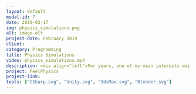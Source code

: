 ```yaml
---
layout: default
modal-id: 7
date: 2019-02-17
img: physics_simulations.png
alt: image-alt
project-date: February 2019
client: 
category: Programming
title: Physics Simulations
video: physics_simulations.mp4
description: <div align="left">For years, one of my main interests was bringing physics equations into life through simulations, so I did a wide range of simulations from planetary motions and relativistic phenomena to small mechanical systems. Most of the times I develop my own physics from scratch because of the simple nature that usually one single phenomenon has and it makes calculations faster. This interest in physics simulations has resulted in the idea of FeelPhysics. FeelPhysics is an educational game that consists of a set of fully interactive experiments. For example, in the above video, you see a spring simulation(done from scratch) that runs on a single cpu-core at 100-fps(and above) and can simulate transverse, longitudinal, and circular waves. Here, the player can also manipulate mass, stiffness, damping, and gravity. There are lots of other interesting simulations that are not included in this video.</div>
project: FeelPhysics
project-link: 
tools: ["CSharp.svg", "Unity.svg", "3dsMax.svg", "Blender.svg"]
---
```

